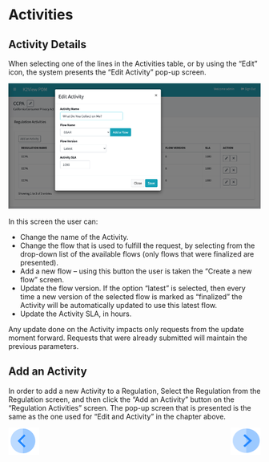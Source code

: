 # Activities 

## Activity Details

When selecting one of the lines in the Activities table, or by using the “Edit” icon, the system presents the “Edit Activity” pop-up screen. 

 ![image](/articles/DPM/images/Figure_21_Edit_Activity.png)

In this screen the user can:

- Change the name of the Activity.
- Change the flow that is used to fulfill the request, by selecting from the drop-down list of the available flows (only flows that were finalized are presented).
- Add a new flow – using this button the user is taken the “Create a new flow” screen. 
- Update the flow version. If the option “latest” is selected, then every time a new version of the selected flow is marked as “finalized” the Activity will be automatically updated to use this latest flow.
- Update the Activity SLA, in hours.

Any update done on the Activity impacts only requests from the update moment forward. Requests that were already submitted will maintain the previous parameters. 

## Add an Activity

In order to add a new Activity to a Regulation, Select the Regulation from the Regulation screen, and then click the “Add an Activity” button on the “Regulation Activities” screen. 
The pop-up screen that is presented is the same as the one used for “Edit and Activity” in the chapter above. 



[![Previous](/articles/DPM/images/Previous.png)](/articles/DPM/02_Admin_Module/08_Regulations.md)[<img align="right" width="60" height="54" src="/articles/DPM/images/Next.png">](/articles/DPM/02_Admin_Module/10_Roles_Management.md)
